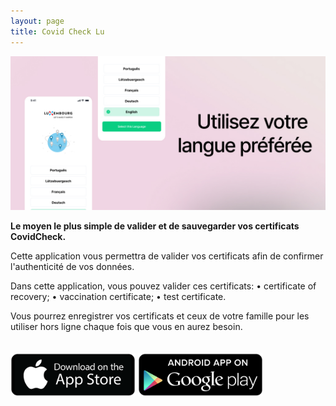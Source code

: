 ```yaml
---
layout: page
title: Covid Check Lu
---
```


<img src="/assets/images/pages/covid-check-lu-banner.jpg">

**Le moyen le plus simple de valider et de sauvegarder vos certificats CovidCheck.**

Cette application vous permettra de valider vos certificats afin de confirmer l'authenticité de vos données.

Dans cette application, vous pouvez valider ces certificats:
• certificate of recovery;
• vaccination certificate;
• test certificate.

Vous pourrez enregistrer vos certificats et ceux de votre famille pour les utiliser hors ligne chaque fois que vous en aurez besoin.

<a href="#"><img src="/assets/images/pages/apple-store.png" style="width: 200px;margin: 20px auto;"></a>
<a href="#"><img src="/assets/images/pages/google-play.png" style="width: 200px;margin: 20px auto;"></a>